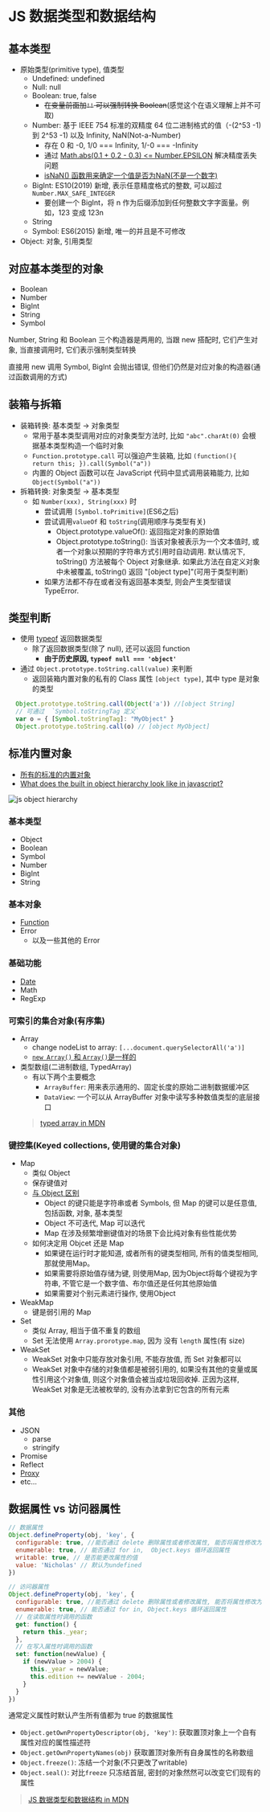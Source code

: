 # JS 数据类型和数据结构

## 基本类型

* 原始类型(primitive type), 值类型
  * Undefined: undefined
  * Null: null
  * Boolean: true, false
    * ~~在变量前面加`!!` 可以强制转换 Boolean~~(感觉这个在语义理解上并不可取)
  * Number: 基于 IEEE 754 标准的双精度 64 位二进制格式的值（-(2^53 -1) 到 2^53 -1) 以及 Infinity, NaN(Not-a-Number)
    * 存在 0 和 -0, 1/0 === Infinity, 1/-0 === -Infinity
    * 通过 [Math.abs(0.1 + 0.2 - 0.3) <= Number.EPSILON](https://developer.mozilla.org/zh-CN/docs/Web/JavaScript/Reference/Global_Objects/Number/EPSILON) 解决精度丢失问题
    * [isNaN() 函数用来确定一个值是否为NaN(不是一个数字)](https://developer.mozilla.org/zh-CN/docs/Web/JavaScript/Reference/Global_Objects/isNaN)
  * BigInt: ES10(2019) 新增, 表示任意精度格式的整数, 可以超过 `Number.MAX_SAFE_INTEGER`
    * 要创建一个 BigInt，将 n 作为后缀添加到任何整数文字字面量。例如，123 变成 123n
  * String
  * Symbol: ES6(2015) 新增, 唯一的并且是不可修改
* Object: 对象, 引用类型

## 对应基本类型的对象

* Boolean
* Number
* BigInt
* String
* Symbol

Number, String 和 Boolean 三个构造器是两用的, 当跟 new 搭配时, 它们产生对象, 当直接调用时, 它们表示强制类型转换

直接用 new 调用 Symbol, BigInt 会抛出错误, 但他们仍然是对应对象的构造器(通过函数调用的方式)

## 装箱与拆箱

* 装箱转换: 基本类型 -> 对象类型
  * 常用于基本类型调用对应的对象类型方法时, 比如 `"abc".charAt(0)` 会根据基本类型构造一个临时对象
  * `Function.prototype.call` 可以强迫产生装箱, 比如 `(function(){ return this; }).call(Symbol("a"))`
  * 内置的 Object 函数可以在 JavaScript 代码中显式调用装箱能力, 比如 `Object(Symbol("a"))`
* 拆箱转换: 对象类型 -> 基本类型
  * 如 `Number(xxx), String(xxx)` 时
    * 尝试调用 `[Symbol.toPrimitive]`(ES6之后)
    * 尝试调用`valueOf` 和 `toString`(调用顺序与类型有关)
      * Object.prototype.valueOf(): 返回指定对象的原始值
      * Object.prototype.toString(): 当该对象被表示为一个文本值时, 或者一个对象以预期的字符串方式引用时自动调用. 默认情况下, toString() 方法被每个 Object 对象继承. 如果此方法在自定义对象中未被覆盖, toString() 返回 "[object type]"(可用于类型判断)
    * 如果方法都不存在或者没有返回基本类型, 则会产生类型错误 TypeError.

## 类型判断

* 使用 [typeof](https://developer.mozilla.org/zh-CN/docs/Web/JavaScript/Reference/Operators/typeof) 返回数据类型
  * 除了返回数据类型(除了 null), 还可以返回 function
    * **由于历史原因, `typeof null === 'object'`**
* 通过 `Object.prototype.toString.call(value)` 来判断
  * 返回装箱内置对象的私有的 Class 属性 `[object type]`, 其中 type 是对象的类型

```javascript
  Object.prototype.toString.call(Object('a')) //[object String]
  // 可通过  `Symbol.toStringTag 定义`
  var o = { [Symbol.toStringTag]: "MyObject" }
  Object.prototype.toString.call(o) // [object MyObject]
```

## 标准内置对象

* [所有的标准的内置对象](https://developer.mozilla.org/zh-CN/docs/Web/JavaScript/Reference/Global_Objects)
* [What does the built in object hierarchy look like in javascript?](https://stackoverflow.com/questions/19891453/what-does-the-built-in-object-hierarchy-look-like-in-javascript)

![js object hierarchy](https://yuml.me/b2af19c6.png)

### 基本类型

* Object
* Boolean
* Symbol
* Number
* BigInt
* String

### 基本对象

* [Function](2019-12-11-js-function.md)
* Error
  * 以及一些其他的 Error

### 基础功能

* [Date](https://developer.mozilla.org/en-US/docs/Web/JavaScript/Reference/Global_Objects/Date)
* Math
* RegExp

### 可索引的集合对象(有序集)

* Array
  * change nodeList to array: `[...document.querySelectorAll('a')]`
  * [`new Array()` 和 `Array()`是一样的](http://www.ecma-international.org/ecma-262/5.1/#sec-15.4.1)
* 类型数组(二进制数组, TypedArray)
  * 有以下两个主要概念
    * `ArrayBuffer`: 用来表示通用的、固定长度的原始二进制数据缓冲区
    * `DataView`: 一个可以从 ArrayBuffer 对象中读写多种数值类型的底层接口
  > [typed array in MDN](https://developer.mozilla.org/en-US/docs/Web/JavaScript/Typed_arrays)

### 键控集(Keyed collections, 使用键的集合对象)

* Map
  * 类似 Object
  * 保存键值对
  * [与 Object 区别](https://developer.mozilla.org/zh-CN/docs/Web/JavaScript/Reference/Global_Objects/Map#Objects_%E5%92%8C_maps_%E7%9A%84%E6%AF%94%E8%BE%83)
    * Object 的键只能是字符串或者 Symbols, 但 Map 的键可以是任意值, 包括函数, 对象, 基本类型
    * Object 不可迭代, Map 可以迭代
    * Map 在涉及频繁增删键值对的场景下会比纯对象有些性能优势
  * 如何决定用 Objcet 还是 Map
    * 如果键在运行时才能知道, 或者所有的键类型相同, 所有的值类型相同, 那就使用Map。
    * 如果需要将原始值存储为键, 则使用Map, 因为Object将每个键视为字符串, 不管它是一个数字值、布尔值还是任何其他原始值
    * 如果需要对个别元素进行操作, 使用Object
* WeakMap
  * 键是弱引用的 Map
* Set
  * 类似 Array, 相当于值不重复的数组
  * Set 无法使用 `Array.prorotype.map`, 因为 没有 `length` 属性(有 size)
* WeakSet
  * WeakSet 对象中只能存放对象引用, 不能存放值, 而 Set 对象都可以
  * WeakSet 对象中存储的对象值都是被弱引用的, 如果没有其他的变量或属性引用这个对象值, 则这个对象值会被当成垃圾回收掉. 正因为这样, WeakSet 对象是无法被枚举的, 没有办法拿到它包含的所有元素

### 其他

* JSON
  * parse
  * stringify
* Promise
* Reflect
* [Proxy](2018-03-23-js-proxy.md)
* etc...

## 数据属性 vs 访问器属性

```javascript
// 数据属性
Object.defineProperty(obj, 'key', {
  configurable: true, //能否通过 delete 删除属性或者修改属性, 能否将属性修改为访问器属性
  enumerable: true, // 能否通过 for in,  Object.keys 循环返回属性
  writable: true, // 是否能更改属性的值
  value: 'Nicholas' // 默认为undefined
})

// 访问器属性
Object.defineProperty(obj, 'key', {
  configurable: true, //能否通过 delete 删除属性或者修改属性, 能否将属性修改为数据属性
  enumerable: true, // 能否通过 for in, Object.keys 循环返回属性
  // 在读取属性时调用的函数
  get: function() {
    return this._year;
  },
  // 在写入属性时调用的函数
  set: function(newValue) {
    if (newValue > 2004) {
      this._year = newValue;
      this.edition += newValue - 2004;
    }
  }
})
```

通常定义属性时默认产生所有值都为 true 的数据属性

* `Object.getOwnPropertyDescriptor(obj, 'key')`: 获取置顶对象上一个自有属性对应的属性描述符
* `Object.getOwnPropertyNames(obj)` 获取置顶对象所有自身属性的名称数组
* `Object.freeze()`: 冻结一个对象(不只更改了writable)
* `Object.seal()`: 对比`freeze` 只冻结首层, 密封的对象然然可以改变它们现有的属性

> [JS 数据类型和数据结构 in MDN](https://developer.mozilla.org/zh-CN/docs/Web/JavaScript/Data_structures)
